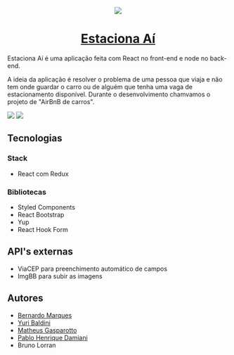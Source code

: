 <p align="center">
    <img src="https://estaciona-ai.vercel.app/assets/logo.png"/>
</p>

### <h1 align="center">[Estaciona Aí](https://estaciona-ai.vercel.app/) </h1>
<p> Estaciona Aí é uma aplicação feita com React no front-end e node no back-end.</p>
<p> A ideia da aplicação é resolver o problema de uma pessoa que viaja e não tem onde guardar o carro ou de alguém que tenha uma vaga de estacionamento disponível. Durante o desenvolvimento chamvamos o projeto de "AirBnB de carros". 
  
  <img src="https://i.imgur.com/TAR0XJm.png" /> <img src="https://i.imgur.com/bzWO6jJ.png" />
  
  ## Tecnologias
  ### Stack
  - React com Redux
  ### Bibliotecas
  - Styled Components
  - React Bootstrap
  - Yup
  - React Hook Form
  ## API's externas
  - ViaCEP para preenchimento automático de campos
  - ImgBB para subir as imagens

  ## Autores
  - [Bernardo Marques](https://github.com/bermarques)
  - [Yuri Baldini](https://github.com/yuribaldini)
  - [Matheus Gasparotto](https://github.com/matheusgasparotto)
  - [Pablo Henrique Damiani](https://github.com/pablo-hd)
  - Bruno Lorran

